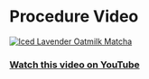 
# Procedure Video



[![Iced Lavender Oatmilk Matcha](https://lifestyleofafoodie.com/wp-content/uploads/2024/03/Starbucks-oamilk-matcha-Lavender-Cream-recipe-6-480x270.jpg)](https://www.youtube.com/watch?v=TIWlRAHLQ9M&ab_channel=Th%C3%A1iNguy%E1%BB%85nQu%E1%BB%91c)

### [Watch this video on YouTube](https://www.youtube.com/watch?v=TIWlRAHLQ9M&ab_channel=Th%C3%A1iNguy%E1%BB%85nQu%E1%BB%91c)
